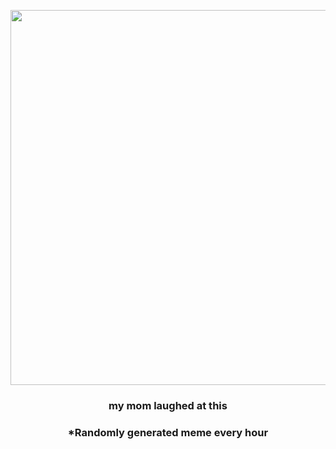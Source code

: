 <p align="center">
        <img src="https://i.redd.it/7cwg1tuf5mc91.jpg" width="600" height="600">
        </p>
        <h3 align="center">my mom laughed at this</h3>
        <h3 align="center">*Randomly generated meme every hour</h3>
    